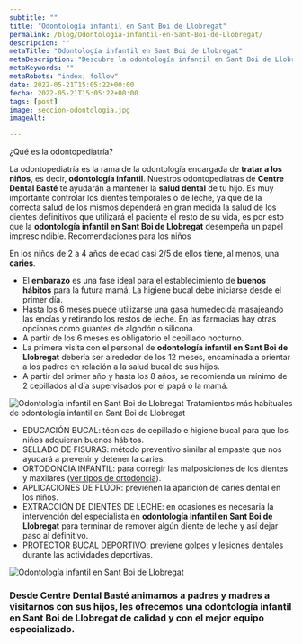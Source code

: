 ```yaml
---
subtitle: ""
title: "Odontología infantil en Sant Boi de Llobregat"
permalink: /blog/Odontologia-infantil-en-Sant-Boi-de-Llobregat/
descripcion: ""
metaTitle: "Odontología infantil en Sant Boi de Llobregat"
metaDescription: "Descubre la odontología infantil en Sant Boi de Llobregat en Centre Dental Basté. Nuestros odontopediatras cuidan la salud dental de tus hijos con tratamientos preventivos y correctivos. ¡Visítanos y asegura una sonrisa saludable para tus pequeños!"
metaKeywords: ""
metaRobots: "index, follow"
date: 2022-05-21T15:05:22+00:00
fecha: 2022-05-21T15:05:22+00:00
tags: [post]
image: seccion-odontologia.jpg
imageAlt: 

---
```



¿Qué es la odontopediatría?


La odontopediatría es la rama de la odontología encargada de **tratar a los niños**, es decir, **odontología infantil**. Nuestros odontopediatras de **Centre Dental Basté** te ayudarán a mantener la **salud dental** de tu hijo. Es muy importante controlar los dientes temporales o de leche, ya que de la correcta salud de los mismos dependerá en gran medida la salud de los dientes definitivos que utilizará el paciente el resto de su vida, es por esto que la **odontología infantil en Sant Boi de Llobregat** desempeña un papel imprescindible.
Recomendaciones para los niños


En los niños de 2 a 4 años de edad casi 2/5 de ellos tiene, al menos, una **caries**.
* El **embarazo** es una fase ideal para el establecimiento de **buenos hábitos** para la futura mamá. La higiene bucal debe iniciarse desde el primer día.
* Hasta los 6 meses puede utilizarse una gasa humedecida masajeando las encías y retirando los restos de leche. En las farmacias hay otras opciones como guantes de algodón o silicona.
* A partir de los 6 meses es obligatorio el cepillado nocturno.
* La primera visita con el personal de **odontología infantil en Sant Boi de Llobregat** debería ser alrededor de los 12 meses, encaminada a orientar a los padres en relación a la salud bucal de sus hijos.
* A partir del primer año y hasta los 8 años, se recomienda un mínimo de 2 cepillados al día supervisados por el papá o la mamá.


![Odontología infantil en Sant Boi de Llobregat](/assets/static/images/blog/blog-inner/odontologia-infantil3-1024x600.jpg)
Tratamientos más habituales de odontología infantil en Sant Boi de Llobregat


* EDUCACIÓN BUCAL: técnicas de cepillado e higiene bucal para que los niños adquieran buenos hábitos.
* SELLADO DE FISURAS: método preventivo similar al empaste que nos ayudará a prevenir y detener la caries.
* ORTODONCIA INFANTIL: para corregir las malposiciones de los dientes y maxilares ([ver tipos de ortodoncia](https://centredentalbaste.com/ortodoncia-dental/)).
* APLICACIONES DE FLÚOR: previenen la aparición de caries dental en los niños.
* EXTRACCIÓN DE DIENTES DE LECHE: en ocasiones es necesaria la intervención del especialista en **odontología infantil en Sant Boi de Llobregat** para terminar de remover algún diente de leche y así dejar paso al definitivo.
* PROTECTOR BUCAL DEPORTIVO: previene golpes y lesiones dentales durante las actividades deportivas.


![Odontología infantil en Sant Boi de Llobregat](/assets/static/images/blog/blog-inner/odontologia-infantil-1024x600.jpg)
### Desde Centre Dental Basté animamos a padres y madres a visitarnos con sus hijos, les ofrecemos una odontología infantil en Sant Boi de Llobregat de calidad y con el mejor equipo especializado.


